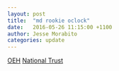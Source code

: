 ```yaml
---
layout: post
title:  "md rookie oclock"
date:   2016-05-26 11:15:00 +1100
author: Jesse Morabito
categories: update 
---
```


[OEH](http://www.environment.nsw.gov.au/heritageapp/ViewHeritageItemDetails.aspx?ID=5051403) [National Trust](https://www.nationaltrust.org.au/places/experiment-farm-cottage/ )


